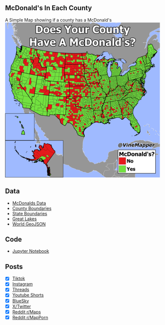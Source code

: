 ## McDonald's In Each County
A Simple Map showing if a county has a McDonald's
![Map](McDonalds_by_County.png)

## Data
* [McDonalds Data](https://www.mcdonalds.com/us/en-us/restaurant-locator.html)
* [County Boundaries](https://www.census.gov/geographies/mapping-files/time-series/geo/carto-boundary-file.html)
* [State Boundaries](https://www.census.gov/geographies/mapping-files/time-series/geo/carto-boundary-file.html)
* [Great Lakes](https://usicecenter.gov/Products/GreatLakesData)
* [World GeoJSON](https://public.opendatasoft.com/explore/dataset/world-administrative-boundaries/export/?flg=en-us)

## Code
* [Jupyter Notebook](FormatData.ipynb)

## Posts
- [x] [Tiktok](https://www.tiktok.com/@vinemapper/video/7449204090598559022)
- [x] [Instagram](https://www.instagram.com/p/DEIPHZPR0gn/)
- [x] [Threads](https://www.threads.net/@vinemapper/post/DEIPIixRxTG)
- [x] [Youtube Shorts](https://youtube.com/shorts/0Dy6bkPRrL0)
- [x] [BlueSky](https://bsky.app/profile/vinemapper.bsky.social/post/3leew2sqxdk2y)
- [x] [X/Twitter](https://x.com/VineMapper/status/1873042351050133562)
- [x] [Reddit r/Maps](https://www.reddit.com/r/Maps/comments/1ho9070/does_your_county_have_a_mcdonalds/)
- [x] [Reddit r/MapPorn](https://www.reddit.com/r/MapPorn/comments/1ho8yt9/does_your_county_have_a_mcdonalds/)

